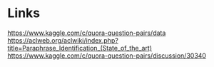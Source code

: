 # Links
https://www.kaggle.com/c/quora-question-pairs/data
https://aclweb.org/aclwiki/index.php?title=Paraphrase_Identification_(State_of_the_art)
https://www.kaggle.com/c/quora-question-pairs/discussion/30340
